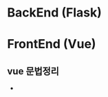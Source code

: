 # BackEnd (Flask)

##

# FrontEnd (Vue)

## vue 문법정리
  - <template>는 기본적인 문자 보여주는 태그
  - <v-skeleton-loader>은 로딩이 되지 않을때, 빈화면을 보여주기 위한 것. -> loading이 true값 여부에 따라 달라짐 ( 최상단에 v-if로 들어감 )
  - v-slot은 상위 컴포넌트에서, 하위 컴포넌트로 데이터를 보내주기 위해 사용
  - v-select의 속성들
    - :items="apps"
    - item-text="translated" -> 어떤 속성을 텍스트로 보여줄지
    - item-value="val" -> value 값
    - v-model="form.app"
  - <v-divider vertical />는 수직선
  - no gutters를 써주면 부트스트랩의 칼럼의 기본 좌우 15px 여백을 없앨 수 있다!!
  - v-textarea에서 auto grow를 주면 줄의 길이가 자동으로 늘어난다 (계속해서 입력할 경우)
  - v-row에는 justify속성을 줄 수 있다. !(https://flowx.tistory.com/m/44)
    ```
    <v-row
      justify="{start|center|end|space-between|space-around|space-evenly}"
      class="bg-purple mt-5"
    >
    ```
  - v-model은 v-bind + v-on의 조합
  - v-bind 속성은 뷰 인스턴스의 데이터 속성을 해당 HTML 요소에 연결할 때 사용한다.
  - v-on 속성은 해당 HTML 요소의 이벤트를 뷰 인스턴스의 로직과 연결할 때 사용한다.
  

# 새로운 지식

## branch라는 
